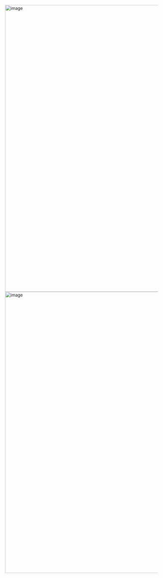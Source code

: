 
<img width="943" alt="image" src="https://github.com/Srikanth15061995/netflix-clone/assets/156986030/4c030533-c0f5-4ebc-a8d6-f19c4c795594">
<img width="925" alt="image" src="https://github.com/Srikanth15061995/netflix-clone/assets/156986030/377e092b-615e-48a8-a275-0d826ab6310b">
